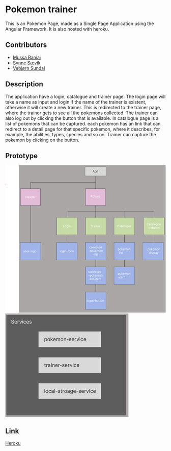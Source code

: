 # Pokemon trainer
This is an Pokemon Page, made as a Single Page Application using the Angular Framework. It is also hosted with heroku.


## Contributors
- [Mussa Banjai](https://gitlab.com/MoBanju)
- [Synne Sævik](https://gitlab.com/synnems)
- [Vebjørn Sundal](https://gitlab.com/vebsun95)

## Description
The application have a login, catalogue and trainer page. The login page will take a name as input and login if the name of the trainer is existent, otherwise it will create a new trainer. This is redirected to the trainer page, where the trainer gets to see all the pokemons collected. The trainer can also log out by clicking the button that is available. In catalogue page is a list of pokemons that can be captured. each pokemon has an link that can redirect to a detail page for that specific pokemon, where it describes, for example, the abilities, types, species and so on. Trainer can capture the pokemon by clicking on the button.


## Prototype
![component-tree](./docs/component_tree.png)
![service](./docs/services.png)


## Link
[Heroku]()
